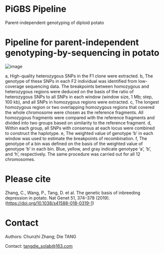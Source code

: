 # PiGBS Pipeline

Parent-independent genotyping of diploid potato

# Pipeline for parent-independent genotyping-by-sequencing in potato

![image](https://github.com/DieTANG/PiGBS_Pipeline/blob/main/PiGBS.png)

a, High-quality heterozygous SNPs in the F1 clone were extracted. b, The genotype of these SNPs in each F2 individual was identified from low-coverage sequencing data. The breakpoints between homozygous and heterozygous regions were deduced on the basis of the ratio of heterozygous SNPs to all SNPs in each window (window size, 1 Mb; step, 100 kb), and all SNPs in homozygous regions were extracted. c, The longest homozygous region or two overlapping homozygous regions that covered the whole chromosome were chosen as the reference fragments. All homozygous fragments were compared with the reference fragments and divided into two groups based on similarity to the reference fragment. d, Within each group, all SNPs with consensus at each locus were combined to construct the haplotype. e, The weighted value of genotype ‘b’ in each window was used to estimate the breakpoints of recombination. f, The genotype of a bin was defined on the basis of the weighted value of genotype ‘b’ in each bin. Blue, yellow, and gray indicate genotype ‘a’, ‘b’, and ‘h’, respectively. The same procedure was carried out for all 12 chromosomes.

# Please cite

Zhang, C., Wang, P., Tang, D. et al. The genetic basis of inbreeding depression in potato. Nat Genet 51, 374–378 (2019). (https://doi.org/10.1038/s41588-018-0319-1)

# Contact

Authors: Chunzhi Zhang; Die TANG

Contact: tangdie_solab@163.com
